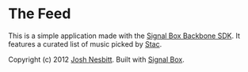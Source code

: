 # The Feed

This is a simple application made with the [Signal Box Backbone SDK](https://github.com/signalbox/sdk-backbone). It features a curated list of music picked by [Stac](http://wearestac.com).

Copyright (c) 2012 [Josh Nesbitt](mailto:josh@getsignalbox.com). Built with [Signal Box](http://getsignalbox.com).
